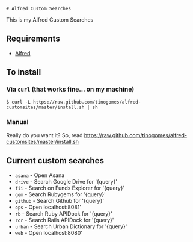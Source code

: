 	# Alfred Custom Searches

This is my Alfred Custom Searches

## Requirements

* [Alfred](https://www.alfredapp.com/)

## To install

### Via `curl` (that works fine... on my machine)

```
$ curl -L https://raw.github.com/tinogomes/alfred-customsites/master/install.sh | sh
```

### Manual

Really do you want it? So, read <https://raw.github.com/tinogomes/alfred-customsites/master/install.sh>

## Current custom searches

* ```asana``` - Open Asana
* ```drive``` - Search Google Drive for '{query}'
* ```fii``` - Search on Funds Explorer for '{query}'
* ```gem``` - Search Rubygems for '{query}'
* ```github``` - Search Github for '{query}'
* ```ops``` - Open localhost:8081'
* ```rb``` - Search Ruby APIDock for '{query}'
* ```ror``` - Search Rails APIDock for '{query}'
* ```urban``` - Search Urban Dictionary for '{query}'
* ```web``` - Open localhost:8080'
